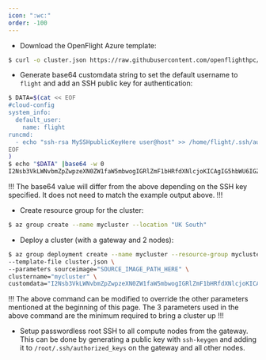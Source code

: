 ```yaml
---
icon: ":wc:"
order: -100
---
```



- Download the OpenFlight Azure template:

``` bash
$ curl -o cluster.json https://raw.githubusercontent.com/openflighthpc/openflight-compute-cluster-builder/master/templates/azure/cluster.json
```

- Generate base64 customdata string to set the default username to `flight` and add an SSH public key for authentication:

``` bash
$ DATA=$(cat << EOF
#cloud-config
system_info:
  default_user:
    name: flight
runcmd:
  - echo "ssh-rsa MySSHpublicKeyHere user@host" >> /home/flight/.ssh/authorized_keys
EOF
)
$ echo "$DATA" |base64 -w 0
I2Nsb3VkLWNvbmZpZwpzeXN0ZW1faW5mbwogIGRlZmF1bHRfdXNlcjoKICAgIG5hbWU6IGZsaWdodApydW5jbWQ6CiAgLSBlY2hvICJzc2gtcnNhIE15U1NIcHVibGljS2V5SGVyZSB1c2VyQGhvc3QiID4+IC9ob21lL2ZsaWdodC8uc3NoL2F1dGhvcml6ZWRfa2V5cwo=
```

!!!
The base64 value will differ from the above depending on the SSH key specified. It does not need to match the example output above.
!!!

- Create resource group for the cluster:

``` bash
$ az group create --name mycluster --location "UK South"
```

- Deploy a cluster (with a gateway and 2 nodes):
``` bash
$ az group deployment create --name mycluster --resource-group mycluster \
--template-file cluster.json \
--parameters sourceimage="SOURCE_IMAGE_PATH_HERE" \
clustername="mycluster" \
customdata="I2Nsb3VkLWNvbmZpZwpzeXN0ZW1faW5mbwogIGRlZmF1bHRfdXNlcjoKICAgIG5hbWU6IGZsaWdodApydW5jbWQ6CiAgLSBlY2hvICJzc2gtcnNhIE15U1NIcHVibGljS2V5SGVyZSB1c2VyQGhvc3QiID4+IC9ob21lL2ZsaWdodC8uc3NoL2F1dGhvcml6ZWRfa2V5cwo="
```

!!!
The above command can be modified to override the other parameters mentioned at the beginning of this page. The 3 parameters used in the above command are the minimum required to bring a cluster up
!!!

- Setup passwordless root SSH to all compute nodes from the gateway. This can be done by generating a public key with `ssh-keygen` and adding it to `/root/.ssh/authorized_keys` on the gateway and all other nodes.